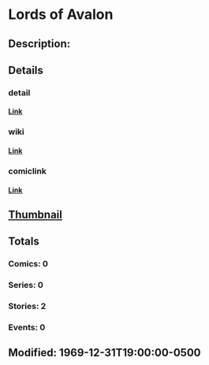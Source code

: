 # Lords of Avalon
## Description: 
## Details
### detail
#### [Link](http://marvel.com/characters/1280/lords_of_avalon?utm_campaign=apiRef&utm_source=225578a89fc76f3d20fbffda5d17a88d)
### wiki
#### [Link](http://marvel.com/universe/Lords%20of%20Avalon?utm_campaign=apiRef&utm_source=225578a89fc76f3d20fbffda5d17a88d)
### comiclink
#### [Link](http://marvel.com/comics/characters/1011283/lords_of_avalon?utm_campaign=apiRef&utm_source=225578a89fc76f3d20fbffda5d17a88d)
## [Thumbnail](http://i.annihil.us/u/prod/marvel/i/mg/b/40/image_not_available.jpg)
## Totals
### Comics: 0
### Series: 0
### Stories: 2
### Events: 0
## Modified: 1969-12-31T19:00:00-0500